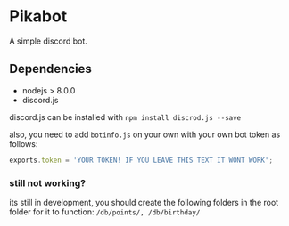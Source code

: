 # Pikabot
A simple discord bot.

## Dependencies
 - nodejs > 8.0.0
 - discord.js

discord.js can be installed with `npm install discrod.js --save`

also, you need to add `botinfo.js` on your own with your own bot token as follows:

 ```javascript
 exports.token = 'YOUR TOKEN! IF YOU LEAVE THIS TEXT IT WONT WORK'; 
 ```

### still not working?

its still in development, you should create the following folders in the root folder for it to function:
` /db/points/, /db/birthday/ `
